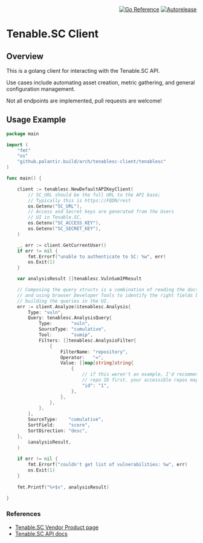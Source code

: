 <p align=right>
<a href="https://pkg.go.dev/github.com/palantir/tenablesc-client/tenable"><img src="https://pkg.go.dev/badge/github.com/palantir/tenablesc-client/tenable.svg" alt="Go Reference"></a>
<a href="https://autorelease.general.dmz.palantir.tech/palantir/tenablesc-client"><img src="https://img.shields.io/badge/Perform%20an-Autorelease-success.svg" alt=Autorelease></a>
</p>

# Tenable.SC Client

## Overview

This is a golang client for interacting with the Tenable.SC API. 

Use cases include automating asset creation, metric gathering, and general configuration management.

Not all endpoints are implemented, pull requests are welcome!

## Usage Example

```go
package main

import (
	"fmt"
	"os"
	"github.palantir.build/arch/tenablesc-client/tenablesc"
)

func main() {

	client := tenablesc.NewDefaultAPIKeyClient(
		// SC_URL should be the full URL to the API base;
		// Typically this is https://FQDN/rest
		os.Getenv("SC_URL"), 
		// Access and Secret keys are generated from the Users
		// UI in Tenable.SC.
		os.Getenv("SC_ACCESS_KEY"),
		os.Getenv("SC_SECRET_KEY"),
	)

	_, err := client.GetCurrentUser()
	if err != nil {
		fmt.Errorf("unable to authenticate to SC: %w", err)
		os.Exit(1)
	}

	var analysisResult []tenablesc.VulnSumIPResult

	// Composing the query structs is a combination of reading the docs
	// and using browser Developer Tools to identify the right fields by
	// building the queries in the UI. 
	err := client.Analyze(&tenablesc.Analysis{
		Type: "vuln",
		Query: tenablesc.AnalysisQuery{
			Type:       "vuln",
			SourceType: "cumulative",
			Tool:       "sumip",
			Filters: []tenablesc.AnalysisFilter{
				{
					FilterName: "repository",
					Operator:   "=",
					Value: []map[string]string{
						{
							// if this weren't an example, I'd recommend looking up your
							// repo ID first. your accessible repos may vary.
							"id": "1",
						},
					},
				},
			},
		},
		SourceType:    "cumulative",
		SortField:     "score",
		SortDirection: "desc",
	},
		&analysisResult,
	)
	
    if err != nil {
		fmt.Errorf("couldn't get list of vulnerabilities: %w", err)
		os.Exit(1)
    }
	
	fmt.Printf("%+$v", analysisResult)
	
}

```





### References

- [Tenable.SC Vendor Product page](https://www.tenable.com/products/tenable-sc)
- [Tenable.SC API docs](https://docs.tenable.com/tenablesc/api/index.htm)
